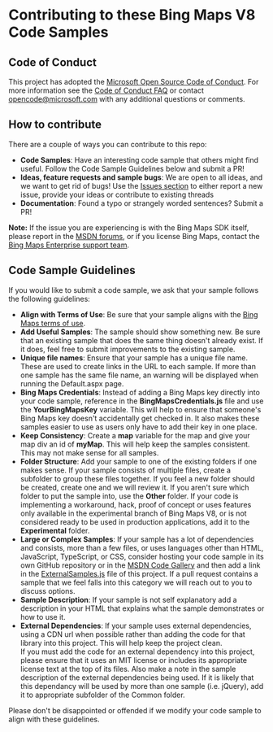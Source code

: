 # Contributing to these Bing Maps V8 Code Samples #

## Code of Conduct ##

This project has adopted the [Microsoft Open Source Code of Conduct](https://opensource.microsoft.com/codeofconduct/). 
For more information see the [Code of Conduct FAQ](https://opensource.microsoft.com/codeofconduct/faq/) or 
contact [opencode@microsoft.com](mailto:opencode@microsoft.com) with any additional questions or comments.

## How to contribute ##

There are a couple of ways you can contribute to this repo:
* **Code Samples**: Have an interesting code sample that others might find useful. Follow the Code Sample Guidelines below and submit a PR! 
* **Ideas, feature requests and sample bugs**: We are open to all ideas, and we want to get rid of bugs! 
Use the [Issues section](https://github.com/Microsoft/Bing-Maps-V8-TypeScript-Definitions/issues) to either report a new issue, 
provide your ideas or contribute to existing threads
* **Documentation**: Found a typo or strangely worded sentences? Submit a PR!

**Note:** If the issue you are experiencing is with the Bing Maps SDK itself, please report in the 
[MSDN forums](https://social.msdn.microsoft.com/Forums/en-US/home?forum=bingmapsajax&filter=alltypes&sort=lastpostdesc), or if you license Bing Maps, 
contact the [Bing Maps Enterprise support team](https://www.microsoft.com/maps/support.aspx).

## Code Sample Guidelines ##

If you would like to submit a code sample, we ask that your sample follows the following guidelines:

* **Align with Terms of Use**: Be sure that your sample aligns with the [Bing Maps terms of use](https://www.microsoft.com/maps/product/terms.html). 
* **Add Useful Samples**: The sample should show something new. Be sure that an existing sample that does the same thing doesn't already exist. 
If it does, feel free to submit improvements to the existing sample.
* **Unique file names**: Ensure that your sample has a unique file name. These are used to create links in the URL to each sample. If more than one sample has the same file name, an warning will be displayed when running the Default.aspx page.
* **Bing Maps Credentials**: Instead of adding a Bing Maps key directly into your code sample, reference in the **BingMapsCredentials.js** file and use the **YourBingMapsKey** variable. 
This will help to ensure that someone's Bing Maps key doesn't accidentally get checked in. It also makes these samples easier to use as users only have to add their key in one place.
* **Keep Consistency**: Create a **map** variable for the map and give your map div an id of **myMap**. This will help keep the samples consistent. This may not make sense for all samples.
* **Folder Structure**: Add your sample to one of the existing folders if one makes sense. If your sample consists of multiple files, create a subfolder to group these files together. 
If you feel a new folder should be created, create one and we will review it.
If you aren't sure which folder to put the sample into, use the **Other** folder. 
If your code is implementing a workaround, hack, proof of concept or uses features only available in the experimental branch of Bing Maps V8, or is not considered ready to be used in production applications, add it to the **Experimental** folder.
* **Large or Complex Samples**: If your sample has a lot of dependencies and consists, more than a few files, or uses languages other than HTML, JavaScript, TypeScript, or CSS, 
consider hosting your code sample in its own GitHub repository or in the [MSDN Code Gallery](https://code.msdn.microsoft.com/) and then add a link in the [ExternalSamples.js](https://github.com/Microsoft/BingMapsV8CodeSamples/tree/master/Samples/ExternalSamples.js) file of this project. 
If a pull request contains a sample that we feel falls into this category we will reach out to you to discuss options.
* **Sample Description**: If your sample is not self explanatory add a description in your HTML that explains what the sample demonstrates or how to use it. 
* **External Dependencies**: If your sample uses external dependencies, using a CDN url when possible rather than adding the code for that library into this project. This will help keep the project clean.  
If you must add the code for an external dependency into this project, please ensure that it uses an MIT license or includes its appropriate license text at the top of its files. 
Also make a note in the sample description of the external dependencies being used. If it is likely that this dependancy will be used by more than one sample (i.e. jQuery), add it to appropriate subfolder of the Common folder.

Please don't be disappointed or offended if we modify your code sample to align with these guidelines. 
